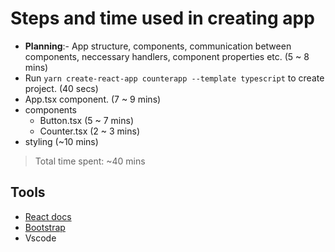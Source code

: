 # Steps and time used in creating app

- **Planning**:- App structure, components, communication between components, neccessary handlers, component properties etc. (5 ~ 8 mins)
- Run `yarn create-react-app counterapp --template typescript` to create project. (40 secs)
- App.tsx component. (7 ~ 9 mins)
- components
  - Button.tsx (5 ~ 7 mins)
  - Counter.tsx (2 ~ 3 mins)
- styling (~10 mins)

> Total time spent: ~40 mins

## Tools

- [React docs](https://create-react-app.dev/docs/adding-typescript/ 'create-react-app')
- [Bootstrap](https://getbootstrap.com/docs/5.1/getting-started/introduction/ 'css')
- Vscode
